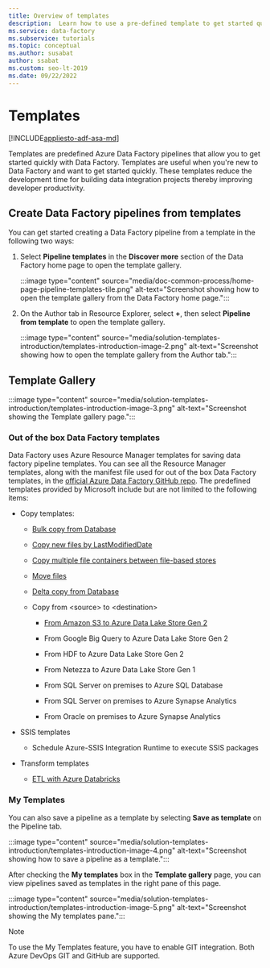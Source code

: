 ```yaml
---
title: Overview of templates
description:  Learn how to use a pre-defined template to get started quickly with Azure Data Factory.
ms.service: data-factory
ms.subservice: tutorials
ms.topic: conceptual
ms.author: susabat
author: ssabat
ms.custom: seo-lt-2019
ms.date: 09/22/2022
---
```


# Templates

[!INCLUDE[appliesto-adf-asa-md](includes/appliesto-adf-asa-md.md)]

Templates are predefined Azure Data Factory pipelines that allow you to get started quickly with Data Factory. Templates are useful when you're new to Data Factory and want to get started quickly. These templates reduce the development time for building data integration projects thereby improving developer productivity.

## Create Data Factory pipelines from templates

You can get started creating a Data Factory pipeline from a template in the following two ways:

1.  Select **Pipeline templates** in the **Discover more** section of the Data Factory home page to open the template gallery.

    :::image type="content" source="media/doc-common-process/home-page-pipeline-templates-tile.png" alt-text="Screenshot showing how to open the template gallery from the Data Factory home page.":::

1.  On the Author tab in Resource Explorer, select **+**, then select **Pipeline from template** to open the template gallery.

    :::image type="content" source="media/solution-templates-introduction/templates-introduction-image-2.png" alt-text="Screenshot showing how to open the template gallery from the Author tab.":::

## Template Gallery

:::image type="content" source="media/solution-templates-introduction/templates-introduction-image-3.png" alt-text="Screenshot showing the Template gallery page.":::

### Out of the box Data Factory templates

Data Factory uses Azure Resource Manager templates for saving data factory pipeline templates. You can see all the Resource Manager templates, along with the manifest file used for out of the box Data Factory templates, in the [official Azure Data Factory GitHub repo](https://github.com/Azure/Azure-DataFactory/tree/master/templates). The predefined templates provided by Microsoft include but are not limited to the following items:

-   Copy templates:

    -   [Bulk copy from Database](solution-template-bulk-copy-with-control-table.md)
    
    -   [Copy new files by LastModifiedDate](solution-template-copy-new-files-lastmodifieddate.md)

    -   [Copy multiple file containers between file-based stores](solution-template-copy-files-multiple-containers.md)

    -   [Move files](solution-template-move-files.md)

    -   [Delta copy from Database](solution-template-delta-copy-with-control-table.md)

    -   Copy from \<source\> to \<destination\>

        -   [From Amazon S3 to Azure Data Lake Store Gen 2](solution-template-migration-s3-azure.md)

        -   From Google Big Query to Azure Data Lake Store Gen 2

        -   From HDF to Azure Data Lake Store Gen 2

        -   From Netezza to Azure Data Lake Store Gen 1

        -   From SQL Server on premises to Azure SQL Database

        -   From SQL Server on premises to Azure Synapse Analytics

        -   From Oracle on premises to Azure Synapse Analytics

-   SSIS templates

    -   Schedule Azure-SSIS Integration Runtime to execute SSIS packages

-   Transform templates

    -   [ETL with Azure Databricks](solution-template-databricks-notebook.md)

### My Templates

You can also save a pipeline as a template by selecting **Save as template** on the Pipeline tab.

:::image type="content" source="media/solution-templates-introduction/templates-introduction-image-4.png" alt-text="Screenshot showing how to save a pipeline as a template.":::

After checking the **My templates** box in the **Template gallery** page, you can view pipelines saved as templates in the right pane of this page. 

:::image type="content" source="media/solution-templates-introduction/templates-introduction-image-5.png" alt-text="Screenshot showing the My templates pane.":::

> [!NOTE]
> To use the My Templates feature, you have to enable GIT integration. Both Azure DevOps GIT and GitHub are supported.
